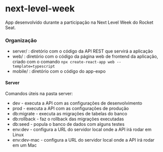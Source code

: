 # next-level-week
App desenvolvido durante a participação na Next Level Week do Rocket Seat.

### Organização
- server/ : diretório com o código da API REST que servirá a aplicação
- web/ : diretório com o código da página web de frontend da aplicação, criado com o comando `npx create-react-app web --template=typescript`
- mobile/ : diretório com o código do app-expo

#### Server
Comandos úteis na pasta server:

- dev - executa a API com as configurações de desenvolvimento
- prod - executa a API com as configurações de produção
- db:migrate - executa as migrações de tabelas do banco
- db:rollback - faz o rollback das migrações executadas
- db:seed - popula o banco de dados com alguns testes
- env:dev - configura a URL do servidor local onde a API irá rodar em Linux
- env:dev-mac - configura a URL do servidor local onde a API irá rodar em um Mac
